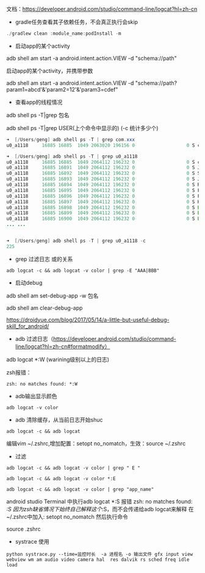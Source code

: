 文档：<https://developer.android.com/studio/command-line/logcat?hl=zh-cn>


* gradle任务查看其子依赖任务，不会真正执行会skip
```java
./gradlew clean :module_name:podInstall -m
```


* 启动app的某个activity

adb shell am start -a android.intent.action.VIEW -d "schema://path"

启动app的某个activity，并携带参数

adb shell am start -a android.intent.action.VIEW -d "schema://path?param1=abcd'&'param2=12'&'param3=cdef"
* 查看app的线程情况

adb shell ps -T|grep 包名

adb shell ps -T|grep USER(上个命令中显示的)  (-c 统计多少个)
```java
➜  [/Users/geng] adb shell ps -T | grep com.xxx
u0_a1118     16885 16885  1049 2063020 196156 0                   0 S com.xxx

➜  [/Users/geng] adb shell ps -T | grep u0_a1118
u0_a1118     16885 16885  1049 2064112 196232 0                   0 S com.xxx
u0_a1118     16885 16891  1049 2064112 196232 0                   0 S Jit thread pool
u0_a1118     16885 16892  1049 2064112 196232 0                   0 S Signal Catcher
u0_a1118     16885 16893  1049 2064112 196232 0                   0 S JDWP
u0_a1118     16885 16894  1049 2064112 196232 0                   0 S ReferenceQueueD
u0_a1118     16885 16895  1049 2064112 196232 0                   0 S FinalizerDaemon
u0_a1118     16885 16896  1049 2064112 196232 0                   0 S FinalizerWatchd
u0_a1118     16885 16897  1049 2064112 196232 0                   0 S HeapTaskDaemon
u0_a1118     16885 16898  1049 2064112 196232 0                   0 S Binder:16885_1
u0_a1118     16885 16899  1049 2064112 196232 0                   0 S Binder:16885_2
u0_a1118     16885 16900  1049 2064112 196232 0                   0 S Binder:16885_3
... ...


➜  [/Users/geng] adb shell ps -T | grep u0_a1118 -c
225
```
* grep 过滤日志 或的关系

` adb logcat -c && adb logcat -v color | grep -E "AAA|BBB" `

* 启动debug

adb shell am set-debug-app -w 包名

adb shell am clear-debug-app


https://droidyue.com/blog/2017/05/14/a-little-but-useful-debug-skill_for_android/

* adb 过滤日志（https://developer.android.com/studio/command-line/logcat?hl=zh-cn#formatmodify）

adb logcat *:W  (warining级别以上的日志)

zsh报错：

```shell
zsh: no matches found: *:W
```

* adb输出显示颜色

```shell
adb logcat -v color
```

* adb 清除缓存，从当前日志开始shuc
```shell
adb logcat -c && adb logcat
```

编辑vim ~/.zshrc,增加配置：setopt no_nomatch，生效：source ~/.zshrc

* 过滤
```shell
adb logcat -c && adb logcat -v color | grep " E "

adb logcat -c && adb logcat -v color *:E

adb logcat -c && adb logcat -v color | grep "app_name"
```
android studio Terminal 中执行adb logcat *:S 报错
zsh: no matches found: *:S
因为zsh缺省情况下始终自己解释这个*:S，而不会传递给adb logcat来解释
在~/.zshrc中加入:
setopt no_nomatch
然后执行命令

source .zshrc


* systrace 使用

`python systrace.py --time=监控时长  -a 进程名 -o 输出文件 gfx input view webview wm am audio video camera hal  res dalvik rs sched freq idle load`
